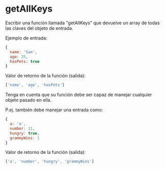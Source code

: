 # getAllKeys

Escribir una función llamada "getAllKeys" que devuelve un array de todas las
claves del objeto de entrada.

Ejemplo de entrada:

```js
{
  name: 'Sam',
  age: 25,
  hasPets: true
}
```

Valor de retorno de la función (salida):

```js
['name', 'age', 'hasPets']
```

Tenga en cuenta que su función debe ser capaz de manejar cualquier objeto pasado
en ella.

P.ej.
también debe manejar una entrada como:

```js
{
  a: 'a',
  number: 11,
  hungry: true,
  grammyWins: 1
}
```

Valor de retorno de la función (salida):

```js
['a', 'number', 'hungry', 'grammyWins']
```
